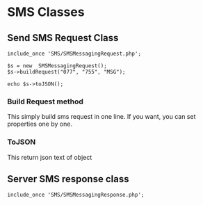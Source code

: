 # SMS Classes

## Send SMS Request Class
```
include_once 'SMS/SMSMessagingRequest.php';

$s = new  SMSMessagingRequest();
$s->buildRequest("077", "755", "MSG");

echo $s->toJSON();

```

### Build Request method
This simply build sms request in one line. If you want, you can set properties one by one.

### ToJSON
This return json text of object

## Server SMS response class

```
include_once 'SMS/SMSMessagingResponse.php';
```
